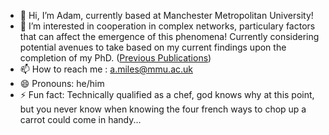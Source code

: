 - 👋 Hi, I’m Adam, currently based at Manchester Metropolitan University!
- 👀 I’m interested in cooperation in complex networks, particulary factors that can affect the emergence of this phenomena! Currently considering potential avenues to take based on my current findings upon the completion of my PhD.
  ([Previous Publications](https://orcid.org/0000-0002-0389-1481))
- 📫 How to reach me : a.miles@mmu.ac.uk
- 😄 Pronouns: he/him
- ⚡ Fun fact: Technically qualified as a chef, god knows why at this point, but you never know when knowing the four french ways to chop up a carrot could come in handy... 

